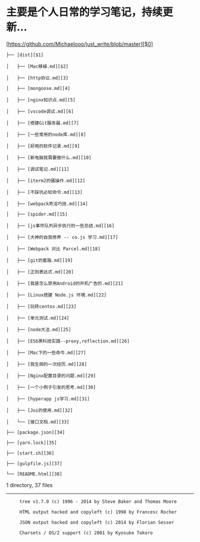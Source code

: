 # 主要是个人日常的学习笔记，持续更新...

[https://github.com/Michaelooo/just_write/blob/master][$0]  

	├── [dist][$1]  

	│   ├── [Mac移植.md][$2]  

	│   ├── [http协议.md][3]  

	│   ├── [mongoose.md][4]  

	│   ├── [nginx知识点.md][5]  

	│   ├── [vscode调试.md][6]  

	│   ├── [搭建Git服务器.md][7]  

	│   ├── [一些常用的node库.md][8]  

	│   ├── [好用的软件记录.md][9]  

	│   ├── [新电脑我需要做什么.md][10]  

	│   ├── [调试笔记.md][11]  

	│   ├── [iterm2的骚操作.md][12]  

	│   ├── [不踩坑必知命令.md][13]  

	│   ├── [webpack奇淫巧技.md][14]  

	│   ├── [spider.md][15]  

	│   ├── [js事件队列异步执行的一些总结.md][16]  

	│   ├── [大神的自我修养 -- co.js 学习.md][17]  

	│   ├── [Webpack 对比 Parcel.md][18]  

	│   ├── [git的套路.md][19]  

	│   ├── [正则表达式.md][20]  

	│   ├── [我是怎么禁用Android的开机广告的.md][21]  

	│   ├── [Linux搭建 Node.js 环境.md][22]  

	│   ├── [玩转centos.md][23]  

	│   ├── [单元测试.md][24]  

	│   ├── [node大法.md][25]  

	│   ├── [ES6黑科技实践--proxy,reflection.md][26]  

	│   ├── [Mac下的一些命令.md][27]  

	│   ├── [我生病的一次经历.md][28]  

	│   ├── [Nginx配置目录的问题.md][29]  

	│   ├── [一个小例子引发的思考.md][30]  

	│   ├── [hyperapp js学习.md][31]  

	│   ├── [Joi的使用.md][32]  

	│   └── [接口文档.md][33]  

	├── [package.json][34]  

	├── [yarn.lock][35]  

	├── [start.sh][36]  

	├── [gulpfile.js][37]  

	└── [README.html][38]  
  
  




1 directory, 37 files
	  
  


---




		 tree v1.7.0 (c) 1996 - 2014 by Steve Baker and Thomas Moore   

		 HTML output hacked and copyleft (c) 1998 by Francesc Rocher   

		 JSON output hacked and copyleft (c) 2014 by Florian Sesser   

		 Charsets / OS/2 support (c) 2001 by Kyosuke Tokoro
	
[0]: https://github.com/Michaelooo/just_write/blob/master
[1]: https://github.com/Michaelooo/just_write/blob/master/dist/
[2]: https://github.com/Michaelooo/just_write/blob/master/dist/Mac%E7%A7%BB%E6%A4%8D.md
[3]: https://github.com/Michaelooo/just_write/blob/master/dist/http%E5%8D%8F%E8%AE%AE.md
[4]: https://github.com/Michaelooo/just_write/blob/master/dist/mongoose.md
[5]: https://github.com/Michaelooo/just_write/blob/master/dist/nginx%E7%9F%A5%E8%AF%86%E7%82%B9.md
[6]: https://github.com/Michaelooo/just_write/blob/master/dist/vscode%E8%B0%83%E8%AF%95.md
[7]: https://github.com/Michaelooo/just_write/blob/master/dist/%E6%90%AD%E5%BB%BAGit%E6%9C%8D%E5%8A%A1%E5%99%A8.md
[8]: https://github.com/Michaelooo/just_write/blob/master/dist/%E4%B8%80%E4%BA%9B%E5%B8%B8%E7%94%A8%E7%9A%84node%E5%BA%93.md
[9]: https://github.com/Michaelooo/just_write/blob/master/dist/%E5%A5%BD%E7%94%A8%E7%9A%84%E8%BD%AF%E4%BB%B6%E8%AE%B0%E5%BD%95.md
[10]: https://github.com/Michaelooo/just_write/blob/master/dist/%E6%96%B0%E7%94%B5%E8%84%91%E6%88%91%E9%9C%80%E8%A6%81%E5%81%9A%E4%BB%80%E4%B9%88.md
[11]: https://github.com/Michaelooo/just_write/blob/master/dist/%E8%B0%83%E8%AF%95%E7%AC%94%E8%AE%B0.md
[12]: https://github.com/Michaelooo/just_write/blob/master/dist/iterm2%E7%9A%84%E9%AA%9A%E6%93%8D%E4%BD%9C.md
[13]: https://github.com/Michaelooo/just_write/blob/master/dist/%E4%B8%8D%E8%B8%A9%E5%9D%91%E5%BF%85%E7%9F%A5%E5%91%BD%E4%BB%A4.md
[14]: https://github.com/Michaelooo/just_write/blob/master/dist/webpack%E5%A5%87%E6%B7%AB%E5%B7%A7%E6%8A%80.md
[15]: https://github.com/Michaelooo/just_write/blob/master/dist/spider.md
[16]: https://github.com/Michaelooo/just_write/blob/master/dist/js%E4%BA%8B%E4%BB%B6%E9%98%9F%E5%88%97%E5%BC%82%E6%AD%A5%E6%89%A7%E8%A1%8C%E7%9A%84%E4%B8%80%E4%BA%9B%E6%80%BB%E7%BB%93.md
[17]: https://github.com/Michaelooo/just_write/blob/master/dist/%E5%A4%A7%E7%A5%9E%E7%9A%84%E8%87%AA%E6%88%91%E4%BF%AE%E5%85%BB%20--%20co.js%20%E5%AD%A6%E4%B9%A0.md
[18]: https://github.com/Michaelooo/just_write/blob/master/dist/Webpack%20%E5%AF%B9%E6%AF%94%20Parcel.md
[19]: https://github.com/Michaelooo/just_write/blob/master/dist/git%E7%9A%84%E5%A5%97%E8%B7%AF.md
[20]: https://github.com/Michaelooo/just_write/blob/master/dist/%E6%AD%A3%E5%88%99%E8%A1%A8%E8%BE%BE%E5%BC%8F.md
[21]: https://github.com/Michaelooo/just_write/blob/master/dist/%E6%88%91%E6%98%AF%E6%80%8E%E4%B9%88%E7%A6%81%E7%94%A8Android%E7%9A%84%E5%BC%80%E6%9C%BA%E5%B9%BF%E5%91%8A%E7%9A%84.md
[22]: https://github.com/Michaelooo/just_write/blob/master/dist/Linux%E6%90%AD%E5%BB%BA%20Node.js%20%E7%8E%AF%E5%A2%83.md
[23]: https://github.com/Michaelooo/just_write/blob/master/dist/%E7%8E%A9%E8%BD%ACcentos.md
[24]: https://github.com/Michaelooo/just_write/blob/master/dist/%E5%8D%95%E5%85%83%E6%B5%8B%E8%AF%95.md
[25]: https://github.com/Michaelooo/just_write/blob/master/dist/node%E5%A4%A7%E6%B3%95.md
[26]: https://github.com/Michaelooo/just_write/blob/master/dist/ES6%E9%BB%91%E7%A7%91%E6%8A%80%E5%AE%9E%E8%B7%B5--proxy,reflection.md
[27]: https://github.com/Michaelooo/just_write/blob/master/dist/Mac%E4%B8%8B%E7%9A%84%E4%B8%80%E4%BA%9B%E5%91%BD%E4%BB%A4.md
[28]: https://github.com/Michaelooo/just_write/blob/master/dist/%E6%88%91%E7%94%9F%E7%97%85%E7%9A%84%E4%B8%80%E6%AC%A1%E7%BB%8F%E5%8E%86.md
[29]: https://github.com/Michaelooo/just_write/blob/master/dist/Nginx%E9%85%8D%E7%BD%AE%E7%9B%AE%E5%BD%95%E7%9A%84%E9%97%AE%E9%A2%98.md
[30]: https://github.com/Michaelooo/just_write/blob/master/dist/%E4%B8%80%E4%B8%AA%E5%B0%8F%E4%BE%8B%E5%AD%90%E5%BC%95%E5%8F%91%E7%9A%84%E6%80%9D%E8%80%83.md
[31]: https://github.com/Michaelooo/just_write/blob/master/dist/hyperapp%20js%E5%AD%A6%E4%B9%A0.md
[32]: https://github.com/Michaelooo/just_write/blob/master/dist/Joi%E7%9A%84%E4%BD%BF%E7%94%A8.md
[33]: https://github.com/Michaelooo/just_write/blob/master/dist/%E6%8E%A5%E5%8F%A3%E6%96%87%E6%A1%A3.md
[34]: https://github.com/Michaelooo/just_write/blob/master/package.json
[35]: https://github.com/Michaelooo/just_write/blob/master/yarn.lock
[36]: https://github.com/Michaelooo/just_write/blob/master/start.sh
[37]: https://github.com/Michaelooo/just_write/blob/master/gulpfile.js
[38]: https://github.com/Michaelooo/just_write/blob/master/README.html